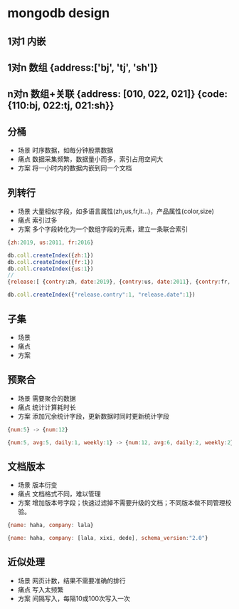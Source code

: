 # mongodb design

## 1对1 内嵌

## 1对n 数组 {address:['bj', 'tj', 'sh']}

## n对n 数组+关联 {address: [010, 022, 021]} {code: {110:bj, 022:tj, 021:sh}}

## 分桶

- 场景 时序数据，如每分钟股票数据
- 痛点 数据采集频繁，数据量小而多，索引占用空间大
- 方案 将一小时内的数据内嵌到同一个文档

## 列转行

- 场景 大量相似字段，如多语言属性(zh,us,fr,it...)，产品属性(color,size)
- 痛点 索引过多
- 方案 多个字段转化为一个数组字段的元素，建立一条联合索引

```js
{zh:2019, us:2011, fr:2016}

db.coll.createIndex({zh:1})
db.coll.createIndex({fr:1})
db.coll.createIndex({us:1})
//
{release:[ {contry:zh, date:2019}, {contry:us, date:2011}, {contry:fr, date:2016} ]}

db.coll.createIndex({"release.contry":1, "release.date":1})
```

## 子集

- 场景
- 痛点
- 方案

## 预聚合

- 场景 需要聚合的数据
- 痛点 统计计算耗时长
- 方案 添加冗余统计字段，更新数据时同时更新统计字段

```js
{num:5} -> {num:12}

{num:5, avg:5, daily:1, weekly:1} -> {num:12, avg:6, daily:2, weekly:2}
```

## 文档版本

- 场景 版本衍变
- 痛点 文档格式不同，难以管理
- 方案 增加版本号字段；快速过滤掉不需要升级的文档；不同版本做不同管理校验。

```js
{name: haha, company: lala}

{name: haha, company: [lala, xixi, dede], schema_version:"2.0"}
```

## 近似处理

- 场景 网页计数，结果不需要准确的排行
- 痛点 写入太频繁
- 方案 间隔写入，每隔10或100次写入一次
